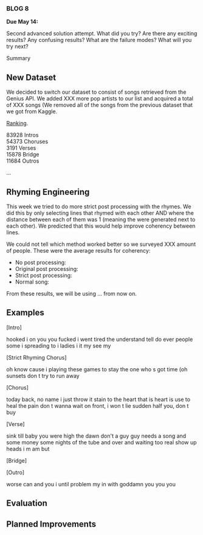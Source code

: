 ### BLOG 8 ###

**Due May 14:**  

Second advanced solution attempt. What did you try? Are there any exciting results? Any confusing results? What are the failure modes? What will you try next?

Summary

## New Dataset ##
We decided to switch our dataset to consist of songs retrieved from the Genius API.  We added XXX more pop artists to our list and acquired a total of XXX songs (We removed all of the songs from the previous dataset that we got from Kaggle.

[Ranking](https://www.ranker.com/list/best-pop-artists-2019/ranker-music).

83928 Intros  
54373 Choruses  
3191 Verses  
15878 Bridge  
11684 Outros  

...

## Rhyming Engineering ##
This week we tried to do more strict post processing with the rhymes.  We did this by only selecting lines that rhymed with each other AND where the distance between each of them was 1 (meaning the were generated next to each other).  We predicted that this would help improve coherency between lines.

We could not tell which method worked better so we surveyed XXX amount of people.  These were the average results for coherency:

* No post processing:
* Original post processing:
* Strict post processing:
* Normal song:

From these results, we will be using ... from now on.

## Examples ##

\[Intro\]

hooked i on you you
fucked i went tired the understand tell do
ever people some i spreading to i
ladies i it my see my

\[Strict Rhyming Chorus\] 

oh know
cause i playing these games to stay
the one who s got time (oh
sunsets don t try to run away

\[Chorus\]

today back, no name
i just throw it stain to the heart that is heart is use to heal the pain
don t wanna wait on front, i won t lie
sudden half you, don t buy

\[Verse\]

sink till baby you were high the dawn
don't a guy guy needs a song
and some money some nights of the tube and over and waiting too real show up
heads i m am but

\[Bridge\]

\[Outro\]

worse can
and you
i until problem my in with goddamn
you you you

## Evaluation ##

## Planned Improvements ##
